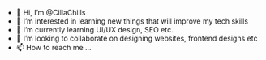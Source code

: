 - 👋 Hi, I’m @CillaChills
- 👀 I’m interested in learning new things that will improve my tech skills
- 🌱 I’m currently learning UI/UX design, SEO etc.
- 💞️ I’m looking to collaborate on designing websites, frontend designs etc
- 📫 How to reach me ...

<!---
CillaChills/CillaChills is a ✨ special ✨ repository because its `README.md` (this file) appears on your GitHub profile.
You can click the Preview link to take a look at your changes.
--->
